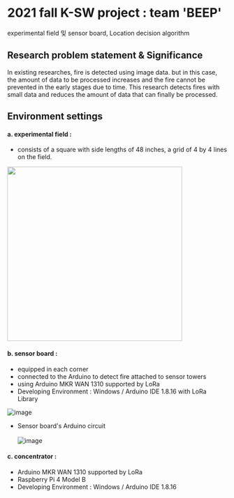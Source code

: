 # 2021 fall K-SW project : team 'BEEP'
experimental field 및 sensor board, Location decision algorithm 

## Research problem statement & Significance
In existing researches, fire is detected using image data. 
but in this case, the amount of data to be processed increases and the fire cannot be prevented in the early stages due to time.
This research detects fires with small data and reduces the amount of data that can finally be processed.


## Environment settings
####  a. experimental field : 
+ consists of a square with side lengths of 48 inches, a grid of 4 by 4 lines on the field.

<img src="https://user-images.githubusercontent.com/68414594/144638993-e1e913e3-b151-4eb4-8126-1b5cd7c4591d.jpg" width="400" height="400"/>

    
####  b. sensor board :
+ equipped in each corner
+ connected to the Arduino to detect fire attached to sensor towers
+ using Arduino MKR WAN 1310 supported by LoRa 
+ Developing Environment : Windows / Arduino IDE 1.8.16 with LoRa Library

![image](https://user-images.githubusercontent.com/68414594/156910571-fb0560d8-b490-432a-a6c7-f2979ba6390d.png)

+ Sensor board's Arduino circuit <br><br>
![image](https://user-images.githubusercontent.com/68414594/156910635-822c2ff4-44d2-4811-8357-765675178903.png)




####  c. concentrator : 
+ Arduino MKR WAN 1310 supported by LoRa
+ Raspberry Pi 4 Model B
+ Developing Environment : Windows / Arduino IDE 1.8.16
